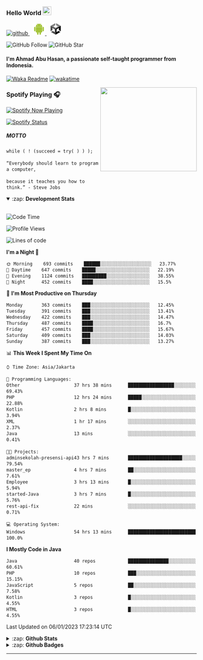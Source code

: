 ### Hello World <img src="https://github.com/eby8zevin/eby8zevin/blob/main/assets/Hi.gif"  width="23" height="23">

<p align="left">
  <a href="https://github.com/eby8zevin" target="_blank">
    <img src="https://github.com/eby8zevin/eby8zevin/blob/main/assets/GitHub.png" alt="github" width="33" height="33"/>
  </a>
  &nbsp;
  <a href="https://github.com/eby8zevin/QRBarcode" target="_blank">
    <img src="https://raw.githubusercontent.com/devicons/devicon/master/icons/android/android-plain.svg" alt="android" width="33" height="33"/>
  </a>
  &nbsp;
  <a href="https://github.com/eby8zevin/unity-ARMarker" target="_blank">
    <img src="https://raw.githubusercontent.com/devicons/devicon/master/icons/unity/unity-original.svg" alt="unity" width="33" height="33"/>
  </a>
</p>

![GitHub Follow](https://img.shields.io/github/followers/eby8zevin.svg?style=social&label=Follow)
![GitHub Star](https://img.shields.io/github/stars/eby8zevin?affiliations=OWNER%2CCOLLABORATOR&style=social&label=Star)

#### I'm Ahmad Abu Hasan, a passionate self-taught programmer from Indonesia.

[![Waka Readme](https://github.com/eby8zevin/eby8zevin/actions/workflows/anmol098.yml/badge.svg)](https://github.com/eby8zevin/eby8zevin/actions/workflows/anmol098.yml)
[![wakatime](https://wakatime.com/badge/user/bbcd646f-1daf-4865-a20e-46d4c803e6f8.svg)](https://wakatime.com/@bbcd646f-1daf-4865-a20e-46d4c803e6f8)

<img src="https://github.com/eby8zevin/eby8zevin/blob/main/assets/Octocat.png" width="255" height="222" align='right'>

### Spotify Playing 🎧

[<img src="https://spotify-now-playing-ahmadabuhasan.vercel.app/api/spotify-playing" alt="Spotify Now Playing" width="350" />](https://open.spotify.com/user/gr3y7pr12w9ol2dy2ccdb10e7)

[<img src="https://readme-spotify-status-ahmadabuhasan.vercel.app/api/run-spotify-status" alt="Spotify Status" width="350" />](https://open.spotify.com/user/gr3y7pr12w9ol2dy2ccdb10e7)

##### MOTTO

```
while ( ! (succeed = try( ) ) );

“Everybody should learn to program a computer,

because it teaches you how to think.” - Steve Jobs
```

<details open>
  <summary> :zap: <b>Development Stats</b> </summary>
<br/>

<!--START_SECTION:waka-->
![Code Time](http://img.shields.io/badge/Code%20Time-2%2C383%20hrs%2036%20mins-blue)

![Profile Views](http://img.shields.io/badge/Profile%20Views-68-blue)

![Lines of code](https://img.shields.io/badge/From%20Hello%20World%20I%27ve%20Written-234%20Thousand%20lines%20of%20code-blue)

**I'm a Night 🦉** 

```text
🌞 Morning    693 commits    ██████░░░░░░░░░░░░░░░░░░░   23.77% 
🌆 Daytime    647 commits    █████░░░░░░░░░░░░░░░░░░░░   22.19% 
🌃 Evening    1124 commits   █████████░░░░░░░░░░░░░░░░   38.55% 
🌙 Night      452 commits    ████░░░░░░░░░░░░░░░░░░░░░   15.5%

```
📅 **I'm Most Productive on Thursday** 

```text
Monday       363 commits    ███░░░░░░░░░░░░░░░░░░░░░░   12.45% 
Tuesday      391 commits    ███░░░░░░░░░░░░░░░░░░░░░░   13.41% 
Wednesday    422 commits    ███░░░░░░░░░░░░░░░░░░░░░░   14.47% 
Thursday     487 commits    ████░░░░░░░░░░░░░░░░░░░░░   16.7% 
Friday       457 commits    ████░░░░░░░░░░░░░░░░░░░░░   15.67% 
Saturday     409 commits    ███░░░░░░░░░░░░░░░░░░░░░░   14.03% 
Sunday       387 commits    ███░░░░░░░░░░░░░░░░░░░░░░   13.27%

```


📊 **This Week I Spent My Time On** 

```text
⌚︎ Time Zone: Asia/Jakarta

💬 Programming Languages: 
Other                    37 hrs 38 mins      █████████████████░░░░░░░░   69.43% 
PHP                      12 hrs 24 mins      █████░░░░░░░░░░░░░░░░░░░░   22.88% 
Kotlin                   2 hrs 8 mins        █░░░░░░░░░░░░░░░░░░░░░░░░   3.94% 
XML                      1 hr 17 mins        ░░░░░░░░░░░░░░░░░░░░░░░░░   2.37% 
Java                     13 mins             ░░░░░░░░░░░░░░░░░░░░░░░░░   0.41%

🐱‍💻 Projects: 
adminsekolah-presensi-api43 hrs 7 mins       ████████████████████░░░░░   79.54% 
master_ep                4 hrs 7 mins        ██░░░░░░░░░░░░░░░░░░░░░░░   7.61% 
Employee                 3 hrs 13 mins       █░░░░░░░░░░░░░░░░░░░░░░░░   5.94% 
started-Java             3 hrs 7 mins        █░░░░░░░░░░░░░░░░░░░░░░░░   5.76% 
rest-api-fix             22 mins             ░░░░░░░░░░░░░░░░░░░░░░░░░   0.71%

💻 Operating System: 
Windows                  54 hrs 13 mins      █████████████████████████   100.0%

```

**I Mostly Code in Java** 

```text
Java                     40 repos            ███████████████░░░░░░░░░░   60.61% 
PHP                      10 repos            ███░░░░░░░░░░░░░░░░░░░░░░   15.15% 
JavaScript               5 repos             ██░░░░░░░░░░░░░░░░░░░░░░░   7.58% 
Kotlin                   3 repos             █░░░░░░░░░░░░░░░░░░░░░░░░   4.55% 
HTML                     3 repos             █░░░░░░░░░░░░░░░░░░░░░░░░   4.55%

```



 Last Updated on 06/01/2023 17:23:14 UTC
<!--END_SECTION:waka-->

</details>

<details>
  <summary> :zap: <b>Github Stats</b> </summary>
<p align="center">:heart:</p>
<p align="center"><a href="https://github.com/eby8zevin">
  <img src="https://github-readme-stats.vercel.app/api?username=eby8zevin&show_icons=true&theme=dark&line_height=20">
  <img src="https://github-readme-stats.vercel.app/api/top-langs/?username=eby8zevin&layout=compact&theme=dark">
</a></p>
<p align="center">
  <a href="https://github.com/eby8zevin">
    <img src="https://github-readme-streak-stats.herokuapp.com/?user=eby8zevin&theme=dark"/>
  </a>
</p>
</details>

<details>
  <summary> :zap: <b>Github Badges</b> </summary>
  <br>
  <a href='https://archiveprogram.github.com/'><img src='https://raw.githubusercontent.com/acervenky/animated-github-badges/master/assets/acbadge.gif' width='40' height='40'></a> 
  <a href='https://docs.github.com/en/developers'><img src='https://raw.githubusercontent.com/acervenky/animated-github-badges/master/assets/devbadge.gif' width='40' height='40'></a> 
  <a href='https://github.com/pricing'><img src='https://raw.githubusercontent.com/acervenky/animated-github-badges/master/assets/pro.gif' width='40' height='40'></a> 
  <a href='https://stars.github.com/'><img src='https://raw.githubusercontent.com/acervenky/animated-github-badges/master/assets/starbadge.gif' width='35' height='35'></a> 
  <a href='https://docs.github.com/en/github/supporting-the-open-source-community-with-github-sponsors'><img src='https://raw.githubusercontent.com/acervenky/animated-github-badges/master/assets/sponsorbadge.gif' width='35' height='35'></a>
</details>

---
